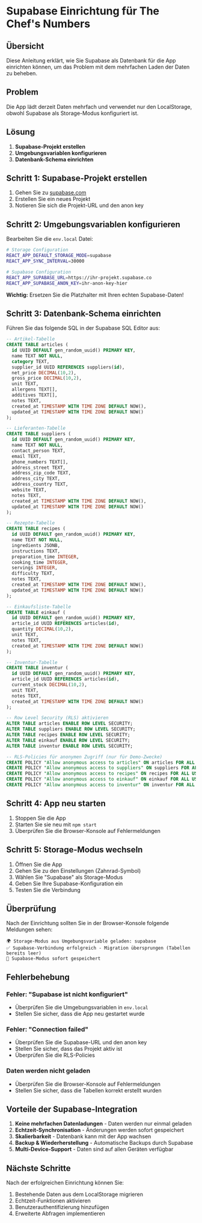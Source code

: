 # Supabase Einrichtung für The Chef's Numbers

## Übersicht
Diese Anleitung erklärt, wie Sie Supabase als Datenbank für die App einrichten können, um das Problem mit dem mehrfachen Laden der Daten zu beheben.

## Problem
Die App lädt derzeit Daten mehrfach und verwendet nur den LocalStorage, obwohl Supabase als Storage-Modus konfiguriert ist.

## Lösung
1. **Supabase-Projekt erstellen**
2. **Umgebungsvariablen konfigurieren**
3. **Datenbank-Schema einrichten**

## Schritt 1: Supabase-Projekt erstellen

1. Gehen Sie zu [supabase.com](https://supabase.com)
2. Erstellen Sie ein neues Projekt
3. Notieren Sie sich die Projekt-URL und den anon key

## Schritt 2: Umgebungsvariablen konfigurieren

Bearbeiten Sie die `env.local` Datei:

```bash
# Storage Configuration
REACT_APP_DEFAULT_STORAGE_MODE=supabase
REACT_APP_SYNC_INTERVAL=30000

# Supabase Configuration
REACT_APP_SUPABASE_URL=https://ihr-projekt.supabase.co
REACT_APP_SUPABASE_ANON_KEY=ihr-anon-key-hier
```

**Wichtig:** Ersetzen Sie die Platzhalter mit Ihren echten Supabase-Daten!

## Schritt 3: Datenbank-Schema einrichten

Führen Sie das folgende SQL in der Supabase SQL Editor aus:

```sql
-- Artikel-Tabelle
CREATE TABLE articles (
  id UUID DEFAULT gen_random_uuid() PRIMARY KEY,
  name TEXT NOT NULL,
  category TEXT,
  supplier_id UUID REFERENCES suppliers(id),
  net_price DECIMAL(10,2),
  gross_price DECIMAL(10,2),
  unit TEXT,
  allergens TEXT[],
  additives TEXT[],
  notes TEXT,
  created_at TIMESTAMP WITH TIME ZONE DEFAULT NOW(),
  updated_at TIMESTAMP WITH TIME ZONE DEFAULT NOW()
);

-- Lieferanten-Tabelle
CREATE TABLE suppliers (
  id UUID DEFAULT gen_random_uuid() PRIMARY KEY,
  name TEXT NOT NULL,
  contact_person TEXT,
  email TEXT,
  phone_numbers TEXT[],
  address_street TEXT,
  address_zip_code TEXT,
  address_city TEXT,
  address_country TEXT,
  website TEXT,
  notes TEXT,
  created_at TIMESTAMP WITH TIME ZONE DEFAULT NOW(),
  updated_at TIMESTAMP WITH TIME ZONE DEFAULT NOW()
);

-- Rezepte-Tabelle
CREATE TABLE recipes (
  id UUID DEFAULT gen_random_uuid() PRIMARY KEY,
  name TEXT NOT NULL,
  ingredients JSONB,
  instructions TEXT,
  preparation_time INTEGER,
  cooking_time INTEGER,
  servings INTEGER,
  difficulty TEXT,
  notes TEXT,
  created_at TIMESTAMP WITH TIME ZONE DEFAULT NOW(),
  updated_at TIMESTAMP WITH TIME ZONE DEFAULT NOW()
);

-- Einkaufsliste-Tabelle
CREATE TABLE einkauf (
  id UUID DEFAULT gen_random_uuid() PRIMARY KEY,
  article_id UUID REFERENCES articles(id),
  quantity DECIMAL(10,2),
  unit TEXT,
  notes TEXT,
  created_at TIMESTAMP WITH TIME ZONE DEFAULT NOW()
);

-- Inventur-Tabelle
CREATE TABLE inventur (
  id UUID DEFAULT gen_random_uuid() PRIMARY KEY,
  article_id UUID REFERENCES articles(id),
  current_stock DECIMAL(10,2),
  unit TEXT,
  notes TEXT,
  created_at TIMESTAMP WITH TIME ZONE DEFAULT NOW()
);

-- Row Level Security (RLS) aktivieren
ALTER TABLE articles ENABLE ROW LEVEL SECURITY;
ALTER TABLE suppliers ENABLE ROW LEVEL SECURITY;
ALTER TABLE recipes ENABLE ROW LEVEL SECURITY;
ALTER TABLE einkauf ENABLE ROW LEVEL SECURITY;
ALTER TABLE inventur ENABLE ROW LEVEL SECURITY;

-- RLS-Policies für anonymen Zugriff (nur für Demo-Zwecke)
CREATE POLICY "Allow anonymous access to articles" ON articles FOR ALL USING (true);
CREATE POLICY "Allow anonymous access to suppliers" ON suppliers FOR ALL USING (true);
CREATE POLICY "Allow anonymous access to recipes" ON recipes FOR ALL USING (true);
CREATE POLICY "Allow anonymous access to einkauf" ON einkauf FOR ALL USING (true);
CREATE POLICY "Allow anonymous access to inventur" ON inventur FOR ALL USING (true);
```

## Schritt 4: App neu starten

1. Stoppen Sie die App
2. Starten Sie sie neu mit `npm start`
3. Überprüfen Sie die Browser-Konsole auf Fehlermeldungen

## Schritt 5: Storage-Modus wechseln

1. Öffnen Sie die App
2. Gehen Sie zu den Einstellungen (Zahnrad-Symbol)
3. Wählen Sie "Supabase" als Storage-Modus
4. Geben Sie Ihre Supabase-Konfiguration ein
5. Testen Sie die Verbindung

## Überprüfung

Nach der Einrichtung sollten Sie in der Browser-Konsole folgende Meldungen sehen:

```
🌍 Storage-Modus aus Umgebungsvariable geladen: supabase
✅ Supabase-Verbindung erfolgreich - Migration übersprungen (Tabellen bereits leer)
💾 Supabase-Modus sofort gespeichert
```

## Fehlerbehebung

### Fehler: "Supabase ist nicht konfiguriert"
- Überprüfen Sie die Umgebungsvariablen in `env.local`
- Stellen Sie sicher, dass die App neu gestartet wurde

### Fehler: "Connection failed"
- Überprüfen Sie die Supabase-URL und den anon key
- Stellen Sie sicher, dass das Projekt aktiv ist
- Überprüfen Sie die RLS-Policies

### Daten werden nicht geladen
- Überprüfen Sie die Browser-Konsole auf Fehlermeldungen
- Stellen Sie sicher, dass die Tabellen korrekt erstellt wurden

## Vorteile der Supabase-Integration

1. **Keine mehrfachen Datenladungen** - Daten werden nur einmal geladen
2. **Echtzeit-Synchronisation** - Änderungen werden sofort gespeichert
3. **Skalierbarkeit** - Datenbank kann mit der App wachsen
4. **Backup & Wiederherstellung** - Automatische Backups durch Supabase
5. **Multi-Device-Support** - Daten sind auf allen Geräten verfügbar

## Nächste Schritte

Nach der erfolgreichen Einrichtung können Sie:
1. Bestehende Daten aus dem LocalStorage migrieren
2. Echtzeit-Funktionen aktivieren
3. Benutzerauthentifizierung hinzufügen
4. Erweiterte Abfragen implementieren
